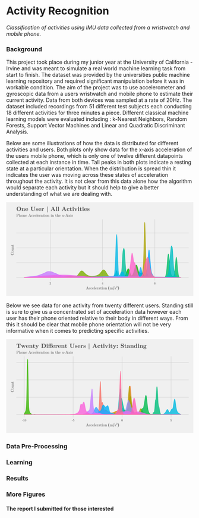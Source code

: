 # Activity Recognition

*Classification of activities using IMU data collected from a wristwatch and mobile phone.*

### Background

This project took place during my junior year at the University of California - Irvine and was meant to simulate a real world machine learning task from start to finish. The dataset was provided by the universities public machine learning repository and required significant manipulation before it was in workable condition. The aim of the project was to use accelerometer and gyroscopic data from a users wristwatch and mobile phone to estimate their current activity. Data from both devices was sampled at a rate of 20Hz. The dataset included recordings from 51 different test subjects each conducting 18 different activities for three minutes a piece. Different classical machine learning models were evaluated including : k-Nearest Neighbors, Random Forests, Support Vector Machines and Linear and Quadratic Discriminant Analysis.

Below are some illustrations of how the data is distributed for different activities and users. Both plots only show data for the x-axis acceleration of the users mobile phone, which is only one of twelve different datapoints collected at each instance in time. Tall peaks in both plots indicate a resting state at a particular orientation. When the distribution is spread thin it indicates the user was moving across these states of acceleration throughout the activity. It is not clear from this data alone how the algorithm would separate each activity but it should help to give a better understanding of what we are dealing with.

<center>
<img src=".\media\portfolio\activity_recognition\all_actvts.svg">
</center>

Below we see data for one activity from twenty different users. Standing still is sure to give us a concentrated set of acceleration data however each user has their phone oriented relative to their body in different ways. From this it should be clear that mobile phone orientation will not be very informative when it comes to predicting specific activities.

<center>
<img src=".\media\portfolio\activity_recognition\user_standing.svg">
</center>

### Data Pre-Processing



### Learning



### Results



### More Figures



#### The report I submitted for those interested
